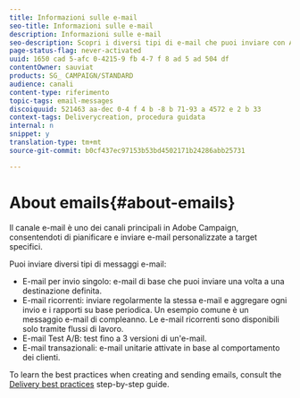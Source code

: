 ```yaml
---
title: Informazioni sulle e-mail
seo-title: Informazioni sulle e-mail
description: Informazioni sulle e-mail
seo-description: Scopri i diversi tipi di e-mail che puoi inviare con Adobe Campaign.
page-status-flag: never-activated
uuid: 1650 cad 5-afc 0-4215-9 fb 4-7 f 8 ad 5 ad 504 df
contentOwner: sauviat
products: SG_ CAMPAIGN/STANDARD
audience: canali
content-type: riferimento
topic-tags: email-messages
discoiquuid: 521463 aa-dec 0-4 f 4 b -8 b 71-93 a 4572 e 2 b 33
context-tags: Deliverycreation, procedura guidata
internal: n
snippet: y
translation-type: tm+mt
source-git-commit: b0cf437ec97153b53bd4502171b24286abb25731

---
```



# About emails{#about-emails}

Il canale e-mail è uno dei canali principali in Adobe Campaign, consentendoti di pianificare e inviare e-mail personalizzate a target specifici.

Puoi inviare diversi tipi di messaggi e-mail:

* E-mail per invio singolo: e-mail di base che puoi inviare una volta a una destinazione definita.
* E-mail ricorrenti: inviare regolarmente la stessa e-mail e aggregare ogni invio e i rapporti su base periodica. Un esempio comune è un messaggio e-mail di compleanno. Le e-mail ricorrenti sono disponibili solo tramite flussi di lavoro.
* E-mail Test A/B: test fino a 3 versioni di un'e-mail.
* E-mail transazionali: e-mail unitarie attivate in base al comportamento dei clienti.

To learn the best practices when creating and sending emails, consult the [Delivery best practices](https://docs.campaign.adobe.com/doc/standard/getting_started/en/ACS_DeliveryBestPractices.html) step-by-step guide.
